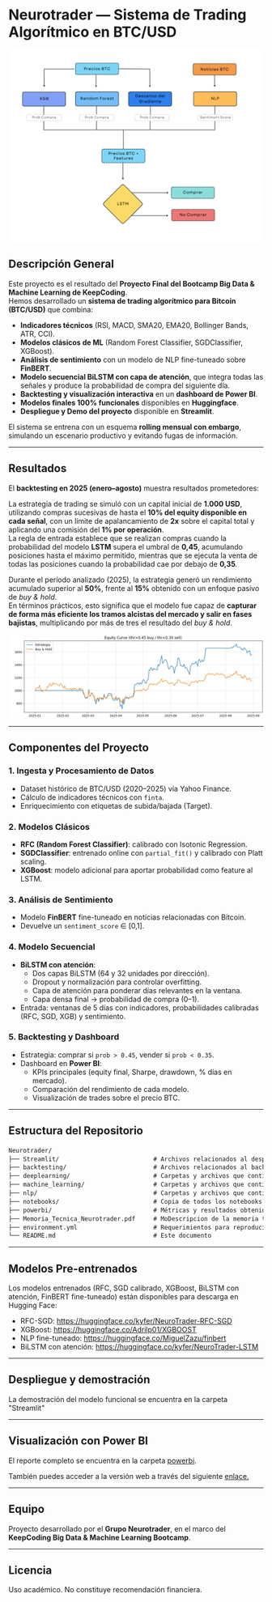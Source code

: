 # Neurotrader — Sistema de Trading Algorítmico en BTC/USD

![Arquitectura del modelo](images/modelo_neurotrader.png)

## Descripción General

Este proyecto es el resultado del **Proyecto Final del Bootcamp Big Data & Machine Learning de KeepCoding**.  
Hemos desarrollado un **sistema de trading algorítmico para Bitcoin (BTC/USD)** que combina:

- **Indicadores técnicos** (RSI, MACD, SMA20, EMA20, Bollinger Bands, ATR, CCI).
- **Modelos clásicos de ML** (Random Forest Classifier, SGDClassifier, XGBoost).
- **Análisis de sentimiento** con un modelo de NLP fine-tuneado sobre **FinBERT**.
- **Modelo secuencial BiLSTM con capa de atención**, que integra todas las señales y produce la probabilidad de compra del siguiente día.
- **Backtesting y visualización interactiva** en un **dashboard de Power BI**.
- **Modelos finales 100% funcionales** disponibles en **Huggingface**.
- **Despliegue y Demo del proyecto** disponible en **Streamlit**.

El sistema se entrena con un esquema **rolling mensual con embargo**, simulando un escenario productivo y evitando fugas de información.

---

## Resultados

El **backtesting en 2025 (enero–agosto)** muestra resultados prometedores:  

La estrategia de trading se simuló con un capital inicial de **1.000 USD**, utilizando compras sucesivas de hasta el **10% del equity disponible en cada señal**, con un límite de apalancamiento de **2x** sobre el capital total y aplicando una comisión del **1% por operación**.  
La regla de entrada establece que se realizan compras cuando la probabilidad del modelo **LSTM** supera el umbral de **0,45**, acumulando posiciones hasta el máximo permitido, mientras que se ejecuta la venta de todas las posiciones cuando la probabilidad cae por debajo de **0,35**.  

Durante el período analizado (2025), la estrategia generó un rendimiento acumulado superior al **50%**, frente al **15%** obtenido con un enfoque pasivo de *buy & hold*.  
En términos prácticos, esto significa que el modelo fue capaz de **capturar de forma más eficiente los tramos alcistas del mercado y salir en fases bajistas**, multiplicando por más de tres el resultado del *buy & hold*.

![Gráfica de estrategia vs buy & hold ](images/backtesting.jpg)

---

## Componentes del Proyecto

### 1. Ingesta y Procesamiento de Datos
- Dataset histórico de BTC/USD (2020–2025) vía Yahoo Finance.
- Cálculo de indicadores técnicos con `finta`.
- Enriquecimiento con etiquetas de subida/bajada (Target).

### 2. Modelos Clásicos
- **RFC (Random Forest Classifier)**: calibrado con Isotonic Regression.
- **SGDClassifier**: entrenado online con `partial_fit()` y calibrado con Platt scaling.
- **XGBoost**: modelo adicional para aportar probabilidad como feature al LSTM.

### 3. Análisis de Sentimiento
- Modelo **FinBERT** fine-tuneado en noticias relacionadas con Bitcoin.
- Devuelve un `sentiment_score` ∈ [0,1].

### 4. Modelo Secuencial
- **BiLSTM con atención**:
  - Dos capas BiLSTM (64 y 32 unidades por dirección).
  - Dropout y normalización para controlar overfitting.
  - Capa de atención para ponderar días relevantes en la ventana.
  - Capa densa final → probabilidad de compra (0–1).
- Entrada: ventanas de 5 días con indicadores, probabilidades calibradas (RFC, SGD, XGB) y sentimiento.

### 5. Backtesting y Dashboard
- Estrategia: comprar si `prob > 0.45`, vender si `prob < 0.35`.
- Dashboard en **Power BI**:
  - KPIs principales (equity final, Sharpe, drawdown, % días en mercado).
  - Comparación del rendimiento de cada modelo.
  - Visualización de trades sobre el precio BTC.

---

## Estructura del Repositorio

```markdown
Neurotrader/
├── Streamlit/                          # Archivos relacionados al despliegue del proyecto
├── backtesting/                        # Archivos relacionados al backtesting que se realizó
├── deeplearning/                       # Carpetas y archivos que contienen el modelo biLSTM con atención
├── machine_learning/                   # Carpetas y archivos que contienen el modelo SGD, RFC y XGBoost
├── nlp/                                # Carpetas y archivos que contienen el modelo NLP
├── notebooks/                          # Copia de todos los notebooks para revisión
├── powerbi/                            # Métricas y resultados obtenidos en archivos .pbix de Power BI
├── Memoria_Tecnica_Neurotrader.pdf     # MoDescripcion de la memoria técnica del proyecto
├── environment.yml                     # Requerimientos para reproducir el entorno de producción
└── README.md                           # Este documento
```
---

## Modelos Pre-entrenados

Los modelos entrenados (RFC, SGD calibrado, XGBoost, BiLSTM con atención, FinBERT fine-tuneado) están disponibles para descarga en Hugging Face:

- RFC-SGD: https://huggingface.co/kyfer/NeuroTrader-RFC-SGD
- XGBoost: https://huggingface.co/Adrilp01/XGBOOST  
- NLP fine-tuneado: https://huggingface.co/MiguelZazu/finbert 
- BiLSTM con atención: https://huggingface.co/kyfer/NeuroTrader-LSTM

---

## Despliegue y demostración

La demostración del modelo funcional se encuentra en la carpeta "Streamlit"

---

## Visualización con Power BI

El reporte completo se encuentra en la carpeta [powerbi](https://github.com/dftomatis/Neurotrader/tree/main/powerbi).

También puedes acceder a la versión web a través del siguiente [enlace.](https://app.powerbi.com/view?r=eyJrIjoiNjQ5MjNjNzYtYjI0Zi00MTQyLWJjYTctZTRiZjgxNGVkZmNjIiwidCI6IjA1ZWE3NGEzLTkyYzUtNGMzMS05NzhhLTkyNWMzYzc5OWNkMCIsImMiOjh9)

---

## Equipo

Proyecto desarrollado por el **Grupo Neurotrader**, en el marco del **KeepCoding Big Data & Machine Learning Bootcamp**.

---

## Licencia

Uso académico. No constituye recomendación financiera.


